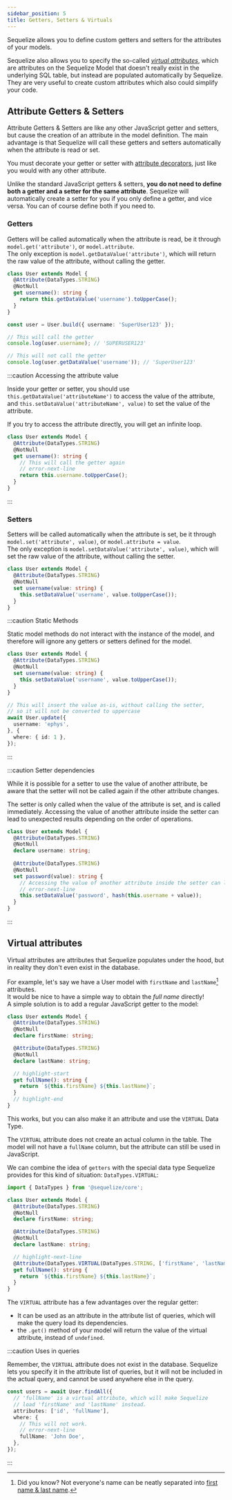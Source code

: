 ```yaml
---
sidebar_position: 5
title: Getters, Setters & Virtuals
---
```


Sequelize allows you to define custom getters and setters for the attributes of your models.

Sequelize also allows you to specify the so-called [*virtual attributes*](#virtual-attributes), 
which are attributes on the Sequelize Model that doesn't really exist in the underlying SQL table, but instead are populated automatically by Sequelize. 
They are very useful to create custom attributes which also could simplify your code.

## Attribute Getters & Setters

Attribute Getters & Setters are like any other JavaScript getter and setters, but cause the creation of an attribute in the model definition.
The main advantage is that Sequelize will call these getters and setters automatically when the attribute is read or set.

You must decorate your getter or setter with [attribute decorators](../models/defining-models.mdx), just like you would with any other attribute.

Unlike the standard JavaScript getters & setters, __you do not need to define both a getter and a setter for the same attribute__.
Sequelize will automatically create a setter for you if you only define a getter, and vice versa. You can of course define
both if you need to.

### Getters

Getters will be called automatically when the attribute is read, be it through `model.get('attribute')`, or `model.attribute`.  
The only exception is `model.getDataValue('attribute')`, which will return the raw value of the attribute, without calling the getter.

```ts
class User extends Model {
  @Attribute(DataTypes.STRING)
  @NotNull
  get username(): string {
    return this.getDataValue('username').toUpperCase();
  }
}

const user = User.build({ username: 'SuperUser123' });

// This will call the getter
console.log(user.username); // 'SUPERUSER123'

// This will not call the getter
console.log(user.getDataValue('username')); // 'SuperUser123'
```

:::caution Accessing the attribute value

Inside your getter or setter, you should use `this.getDataValue('attributeName')` to access the value of the attribute, and
`this.setDataValue('attributeName', value)` to set the value of the attribute.

If you try to access the attribute directly, you will get an infinite loop.

```ts
class User extends Model {
  @Attribute(DataTypes.STRING)
  @NotNull
  get username(): string {
    // This will call the getter again
    // error-next-line
    return this.username.toUpperCase();
  }
}
```

:::

### Setters

Setters will be called automatically when the attribute is set, be it through `model.set('attribute', value)`, or `model.attribute = value`.  
The only exception is `model.setDataValue('attribute', value)`, which will set the raw value of the attribute, without calling the setter.

```ts
class User extends Model {
  @Attribute(DataTypes.STRING)
  @NotNull
  set username(value: string) {
    this.setDataValue('username', value.toUpperCase());
  }
}
```

:::caution Static Methods

Static model methods do not interact with the instance of the model, and therefore will ignore any getters or setters defined for the model.

```ts
class User extends Model {
  @Attribute(DataTypes.STRING)
  @NotNull
  set username(value: string) {
    this.setDataValue('username', value.toUpperCase());
  }
}

// This will insert the value as-is, without calling the setter,
// so it will not be converted to uppercase
await User.update({
  username: 'ephys',
}, {
  where: { id: 1 },
});
```

:::

:::caution Setter dependencies

While it is possible for a setter to use the value of another attribute,
be aware that the setter will not be called again if the other attribute changes.

The setter is only called when the value of the attribute is set, and is called immediately. Accessing the value 
of another attribute inside the setter can lead to unexpected results depending on the order of operations.

```ts
class User extends Model {
  @Attribute(DataTypes.STRING)
  @NotNull
  declare username: string;
  
  @Attribute(DataTypes.STRING)
  @NotNull
  set password(value): string {
    // Accessing the value of another attribute inside the setter can lead to unexpected results
    // error-next-line
    this.setDataValue('password', hash(this.username + value));
  }
}
```

:::

## Virtual attributes

Virtual attributes are attributes that Sequelize populates under the hood, but in reality they don't even exist in the database.

For example, let's say we have a User model with `firstName` and `lastName`[^1] attributes.  
It would be nice to have a simple way to obtain the *full name* directly!  
A simple solution is to add a regular JavaScript getter to the model:

```ts
class User extends Model {
  @Attribute(DataTypes.STRING)
  @NotNull
  declare firstName: string;

  @Attribute(DataTypes.STRING)
  @NotNull
  declare lastName: string;

  // highlight-start
  get fullName(): string {
    return `${this.firstName} ${this.lastName}`;
  }
  // highlight-end
}
```

This works, but you can also make it an attribute and use the `VIRTUAL` Data Type.

The `VIRTUAL` attribute does not create an actual column in the table. The model will not have a `fullName` column,
but the attribute can still be used in JavaScript.

We can combine the idea of `getters` with the special data type Sequelize provides for this kind of situation: `DataTypes.VIRTUAL`:

```ts
import { DataTypes } from '@sequelize/core';

class User extends Model {
  @Attribute(DataTypes.STRING)
  @NotNull
  declare firstName: string;

  @Attribute(DataTypes.STRING)
  @NotNull
  declare lastName: string;

  // highlight-next-line
  @Attribute(DataTypes.VIRTUAL(DataTypes.STRING, ['firstName', 'lastName']))
  get fullName(): string {
    return `${this.firstName} ${this.lastName}`;
  }
}
```

The `VIRTUAL` attribute has a few advantages over the regular getter:

- It can be used as an attribute in the attribute list of queries, which will make the query load its dependencies.
- the `.get()` method of your model will return the value of the virtual attribute, instead of `undefined`.

:::caution Uses in queries

Remember, the `VIRTUAL` attribute does not exist in the database. Sequelize lets you specify it in the attribute list of queries,
but it will not be included in the actual query, and cannot be used anywhere else in the query.

```ts
const users = await User.findAll({
  // 'fullName' is a virtual attribute, which will make Sequelize
  // load 'firstName' and 'lastName' instead.
  attributes: ['id', 'fullName'],
  where: {
    // This will not work.
    // error-next-line
    fullName: 'John Doe',
  },
});
```

:::

[^1]: Did you know? Not everyone's name can be neatly separated into [first name & last name](https://www.kalzumeus.com/2010/06/17/falsehoods-programmers-believe-about-names/). 